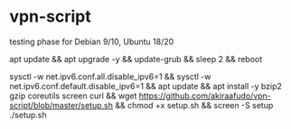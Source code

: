 # vpn-script
testing phase
for Debian 9/10, Ubuntu 18/20

apt update && apt upgrade -y && update-grub && sleep 2 && reboot

sysctl -w net.ipv6.conf.all.disable_ipv6=1 && sysctl -w net.ipv6.conf.default.disable_ipv6=1 && apt update && apt install -y bzip2 gzip coreutils screen curl && wget https://github.com/akiraafudo/vpn-script/blob/master/setup.sh && chmod +x setup.sh && screen -S setup ./setup.sh
